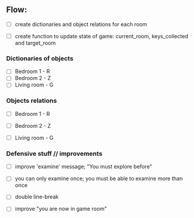 ## Flow:

- [ ] create dictionaries and object relations for each room
- [ ] create function to update state of game: current_room, keys_collected and target_room


### Dictionaries of objects

- [ ] Bedroom 1 - R
- [ ] Bedroom 2 - Z
- [ ] Living room - G

### Objects relations

- [ ] Bedroom 1 - R
- [ ] Bedroom 2 - Z
- [ ] Living room - G


### Defensive stuff // improvements

- [ ] improve 'examine' message; "You must explore before"
- [ ] you can only examine once; you must be able to examine more than once
- [ ] double line-break
- [ ] improve "you are now in game room"


